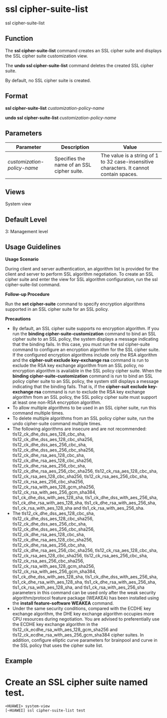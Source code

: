 ssl cipher-suite-list
=====================

ssl cipher-suite-list

Function
--------



The **ssl cipher-suite-list** command creates an SSL cipher suite and displays the SSL cipher suite customization view.

The **undo ssl cipher-suite-list** command deletes the created SSL cipher suite.



By default, no SSL cipher suite is created.


Format
------

**ssl cipher-suite-list** *customization-policy-name*

**undo ssl cipher-suite-list** *customization-policy-name*


Parameters
----------

| Parameter | Description | Value |
| --- | --- | --- |
| *customization-policy-name* | Specifies the name of an SSL cipher suite. | The value is a string of 1 to 32 case-insensitive characters. It cannot contain spaces. |



Views
-----

System view


Default Level
-------------

3: Management level


Usage Guidelines
----------------

**Usage Scenario**

During client and server authentication, an algorithm list is provided for the client and server to perform SSL algorithm negotiation. To create an SSL cipher suite and enter the view for SSL algorithm configuration, run the ssl cipher-suite-list command.

**Follow-up Procedure**

Run the **set cipher-suite** command to specify encryption algorithms supported in an SSL cipher suite for an SSL policy.

**Precautions**

* By default, an SSL cipher suite supports no encryption algorithm. If you run the **binding cipher-suite-customization** command to bind an SSL cipher suite to an SSL policy, the system displays a message indicating that the binding fails. In this case, you must run the ssl cipher-suite command to configure an encryption algorithm for the SSL cipher suite. If the configured encryption algorithms include only the RSA algorithm and the **cipher-suit exclude key-exchange rsa** command is run to exclude the RSA key exchange algorithm from an SSL policy, no encryption algorithm is available in the SSL policy cipher suite. When the **binding cipher-suite-customization** command is run to bind an SSL policy cipher suite to an SSL policy, the system still displays a message indicating that the binding fails. That is, if the **cipher-suit exclude key-exchange rsa** command is run to exclude the RSA key exchange algorithm from an SSL policy, the SSL policy cipher suite must support at least one non-RSA encryption algorithm.
* To allow multiple algorithms to be used in an SSL cipher suite, run this command multiple times.
* To delete multiple algorithms from an SSL policy cipher suite, run the undo cipher-suite command multiple times.
* The following algorithms are insecure and are not recommended: tls12\_ck\_dhe\_dss\_aes\_128\_cbc\_sha, tls12\_ck\_dhe\_dss\_aes\_128\_cbc\_sha256, tls12\_ck\_dhe\_dss\_aes\_256\_cbc\_sha, tls12\_ck\_dhe\_dss\_aes\_256\_cbc\_sha256, tls12\_ck\_dhe\_rsa\_aes\_128\_cbc\_sha, tls12\_ck\_dhe\_rsa\_aes\_128\_cbc\_sha256, tls12\_ck\_dhe\_rsa\_aes\_256\_cbc\_sha, tls12\_ck\_dhe\_rsa\_aes\_256\_cbc\_sha256, tls12\_ck\_rsa\_aes\_128\_cbc\_sha, tls12\_ck\_rsa\_aes\_128\_cbc\_sha256, tls12\_ck\_rsa\_aes\_256\_cbc\_sha, tls12\_ck\_rsa\_aes\_256\_cbc\_sha256, tls12\_ck\_rsa\_with\_aes\_128\_gcm\_sha256, tls12\_ck\_rsa\_with\_aes\_256\_gcm\_sha384, tls1\_ck\_dhe\_dss\_with\_aes\_128\_sha, tls1\_ck\_dhe\_dss\_with\_aes\_256\_sha, tls1\_ck\_dhe\_rsa\_with\_aes\_128\_sha, tls1\_ck\_dhe\_rsa\_with\_aes\_256\_sha, tls1\_ck\_rsa\_with\_aes\_128\_sha and tls1\_ck\_rsa\_with\_aes\_256\_sha.
* The tls12\_ck\_dhe\_dss\_aes\_128\_cbc\_sha, tls12\_ck\_dhe\_dss\_aes\_128\_cbc\_sha256, tls12\_ck\_dhe\_dss\_aes\_256\_cbc\_sha, tls12\_ck\_dhe\_dss\_aes\_256\_cbc\_sha256, tls12\_ck\_dhe\_rsa\_aes\_128\_cbc\_sha, tls12\_ck\_dhe\_rsa\_aes\_128\_cbc\_sha256, tls12\_ck\_dhe\_rsa\_aes\_256\_cbc\_sha, tls12\_ck\_dhe\_rsa\_aes\_256\_cbc\_sha256, tls12\_ck\_rsa\_aes\_128\_cbc\_sha, tls12\_ck\_rsa\_aes\_128\_cbc\_sha256, tls12\_ck\_rsa\_aes\_256\_cbc\_sha, tls12\_ck\_rsa\_aes\_256\_cbc\_sha256, tls12\_ck\_rsa\_with\_aes\_128\_gcm\_sha256, tls12\_ck\_rsa\_with\_aes\_256\_gcm\_sha384, tls1\_ck\_dhe\_dss\_with\_aes\_128\_sha, tls1\_ck\_dhe\_dss\_with\_aes\_256\_sha, tls1\_ck\_dhe\_rsa\_with\_aes\_128\_sha, tls1\_ck\_dhe\_rsa\_with\_aes\_256\_sha, tls1\_ck\_rsa\_with\_aes\_128\_sha, and tls1\_ck\_rsa\_with\_aes\_256\_sha parameters in this command can be used only after the weak security algorithm/protocol feature package (WEAKEA) has been installed using the **install feature-software WEAKEA** command.
* Under the same security conditions, compared with the ECDHE key exchange algorithm, the DHE key exchange algorithm occupies more CPU resources during negotiation. You are advised to preferentially use the ECDHE key exchange algorithm in the tls12\_ck\_ecdhe\_rsa\_with\_aes\_128\_gcm\_sha256 and tls12\_ck\_ecdhe\_rsa\_with\_aes\_256\_gcm\_sha384 cipher suites. In addition, configure elliptic curve parameters for brainpool and curve in the SSL policy that uses the cipher suite list.


Example
-------

# Create an SSL cipher suite named test.
```
<HUAWEI> system-view
[~HUAWEI] ssl cipher-suite-list test

```